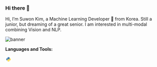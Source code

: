 ### Hi there 👋

Hi, I’m Suwon Kim, a Machine Learning Developer 🚀 from Korea. Still a junior, but dreaming of a great senior.
I am interested in multi-modal combining Vision and NLP.

![banner](https://user-images.githubusercontent.com/15716122/98087628-bc355580-1ec3-11eb-94c8-d35285f261a7.gif)

**Languages and Tools:**

<code><img height="20" src="https://raw.githubusercontent.com/github/explore/80688e429a7d4ef2fca1e82350fe8e3517d3494d/topics/python/python.png"></code>

<!--
**tagonata/tagonata** is a ✨ _special_ ✨ repository because its `README.md` (this file) appears on your GitHub profile.

Here are some ideas to get you started:

- 🔭 I’m currently working on ...
- 🌱 I’m currently learning ...
- 👯 I’m looking to collaborate on ...
- 🤔 I’m looking for help with ...
- 💬 Ask me about ...
- 📫 How to reach me: ...
- 😄 Pronouns: ...
- ⚡ Fun fact: ...
-->
